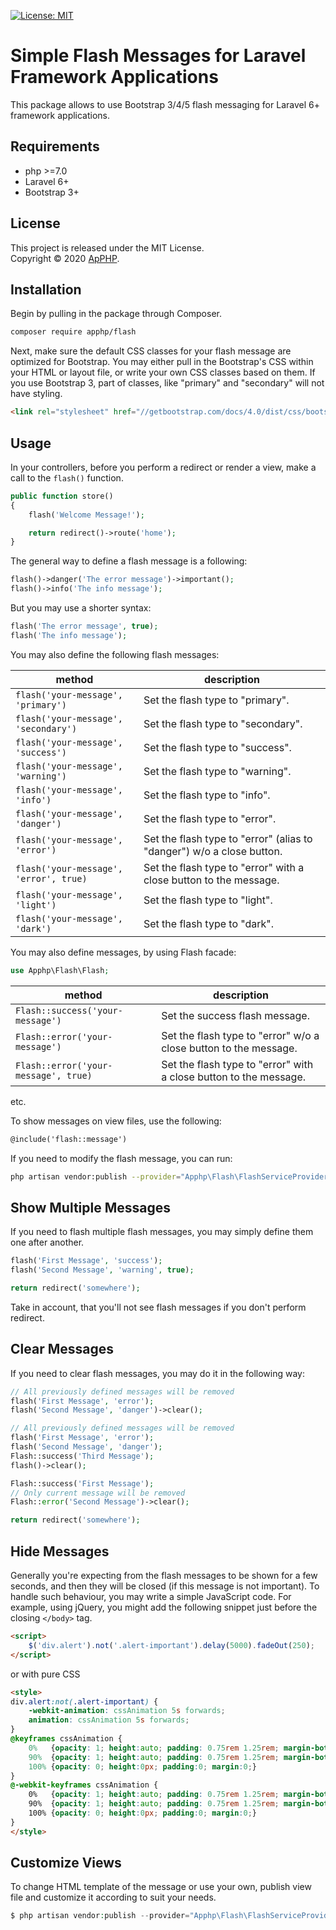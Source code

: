 [![License: MIT](https://img.shields.io/badge/License-MIT-brightgreen.svg)](https://opensource.org/licenses/MIT)


# Simple Flash Messages for Laravel Framework Applications

This package allows to use Bootstrap 3/4/5 flash messaging for Laravel 6+ framework applications.


## Requirements

* php >=7.0
* Laravel 6+
* Bootstrap 3+


## License

This project is released under the MIT License.   
Copyright © 2020 [ApPHP](https://www.apphp.com/).


## Installation

Begin by pulling in the package through Composer.

```bash
composer require apphp/flash
```

Next, make sure the default CSS classes for your flash message are optimized for Bootstrap. You may either pull in the Bootstrap's CSS 
within your HTML or layout file, or write your own CSS classes based on them. If you use Bootstrap 3, part of classes, like "primary" and 
"secondary" will not have styling. 

```html
<link rel="stylesheet" href="//getbootstrap.com/docs/4.0/dist/css/bootstrap.min.css">
```


## Usage

In your controllers, before you perform a redirect or render a view, make a call to the `flash()` function.

```php
public function store()
{
    flash('Welcome Message!');

    return redirect()->route('home');
}
```

The general way to define a flash message is a following:
```php
flash()->danger('The error message')->important();
flash()->info('The info message');
```

But you may use a shorter syntax:
```php
flash('The error message', true);
flash('The info message');
```

You may also define the following flash messages:

| method                                    | description                                                               |
|-------------------------------------------|---------------------------------------------------------------------------|
| `flash('your-message', 'primary')`        | Set the flash type to "primary".                                          |
| `flash('your-message', 'secondary')`      | Set the flash type to "secondary".                                        |
| `flash('your-message', 'success')`        | Set the flash type to "success".                                          |
| `flash('your-message', 'warning')`        | Set the flash type to "warning".                                          |
| `flash('your-message', 'info')`           | Set the flash type to "info".                                             |
| `flash('your-message', 'danger')`         | Set the flash type to "error".                                            |
| `flash('your-message', 'error')`          | Set the flash type to "error" (alias to "danger") w/o a close button.     |
| `flash('your-message', 'error', true)`    | Set the flash type to "error" with a close button to the message.         |
| `flash('your-message', 'light')`          | Set the flash type to "light".                                            |
| `flash('your-message', 'dark')`           | Set the flash type to "dark".                                            |

You may also define messages, by using Flash facade:
```php
use Apphp\Flash\Flash;
```

| method                                    | description                                                                |
|-------------------------------------------|----------------------------------------------------------------------------|
| `Flash::success('your-message')`          | Set the success flash message.                                             |
| `Flash::error('your-message')`            | Set the flash type to "error" w/o a close button to the message.           |
| `Flash::error('your-message', true)`      | Set the flash type to "error" with a close button to the message.          |
etc.


To show messages on view files, use the following:

```html
@include('flash::message')
```

If you need to modify the flash message, you can run:

```bash
php artisan vendor:publish --provider="Apphp\Flash\FlashServiceProvider"
```


## Show Multiple Messages

If you need to flash multiple flash messages, you may simply define them one after another.

```php
flash('First Message', 'success');
flash('Second Message', 'warning', true);

return redirect('somewhere');
```

Take in account, that you'll not see flash messages if you don't perform redirect.


## Clear Messages

If you need to clear flash messages, you may do it in the following way:

```php
// All previously defined messages will be removed
flash('First Message', 'error');
flash('Second Message', 'danger')->clear();

// All previously defined messages will be removed
flash('First Message', 'error');
flash('Second Message', 'danger');
Flash::success('Third Message');
flash()->clear();

Flash::success('First Message');
// Only current message will be removed
Flash::error('Second Message')->clear();

return redirect('somewhere');
```

## Hide Messages

Generally you're expecting from the flash messages to be shown for a few seconds, and then they will be closed (if this message is not important). 
To handle such behaviour, you may write a simple JavaScript code. For example, using jQuery, you might add the following snippet just before 
the closing `</body>` tag.

```html
<script>
    $('div.alert').not('.alert-important').delay(5000).fadeOut(250);
</script>
```

or with pure CSS

```html
<style>
div.alert:not(.alert-important) {
    -webkit-animation: cssAnimation 5s forwards;
    animation: cssAnimation 5s forwards;
}
@keyframes cssAnimation {
    0%   {opacity: 1; height:auto; padding: 0.75rem 1.25rem; margin-bottom: 1rem;}
    90%  {opacity: 1; height:auto; padding: 0.75rem 1.25rem; margin-bottom: 1rem;}
    100% {opacity: 0; height:0px; padding:0; margin:0;}
}
@-webkit-keyframes cssAnimation {
    0%   {opacity: 1; height:auto; padding: 0.75rem 1.25rem; margin-bottom: 1rem;}
    90%  {opacity: 1; height:auto; padding: 0.75rem 1.25rem; margin-bottom: 1rem;}
    100% {opacity: 0; height:0px; padding:0; margin:0;}
}
</style>
``` 


## Customize Views 

To change HTML template of the message or use your own, publish view file and customize it according to suit your needs.
```php
$ php artisan vendor:publish --provider="Apphp\Flash\FlashServiceProvider"
```

